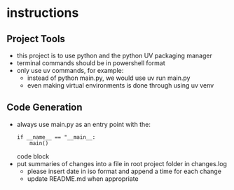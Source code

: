 # instructions
## Project Tools
- this project is to use python and the python UV packaging manager
- terminal commands should be in powershell format
- only use uv commands, for example:
  - instead of python main.py, we would use uv run main.py
  - even making virtual environments is done through using uv venv

## Code Generation
- always use main.py as an entry point with the:
    ```
    if __name__ == "__main__:
        main()
    ```
    code block
- put summaries of changes into a file in root project folder in changes.log
  - please insert date in iso format and append a time for each change
  - update README.md when appropriate
